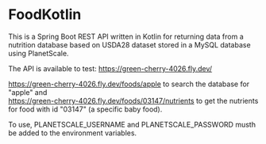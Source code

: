 # FoodKotlin
This is a Spring Boot REST API written in Kotlin for returning data from a nutrition database based on USDA28 dataset stored in a MySQL database using PlanetScale.

The API is available to test: 
https://green-cherry-4026.fly.dev/
<br>

https://green-cherry-4026.fly.dev/foods/apple
to search the database for "apple" and 
<br /> https://green-cherry-4026.fly.dev/foods/03147/nutrients to get the nutrients for food with id "03147" (a specific baby food).
<br />

To use, PLANETSCALE_USERNAME and PLANETSCALE_PASSWORD musth be added to the environment variables.